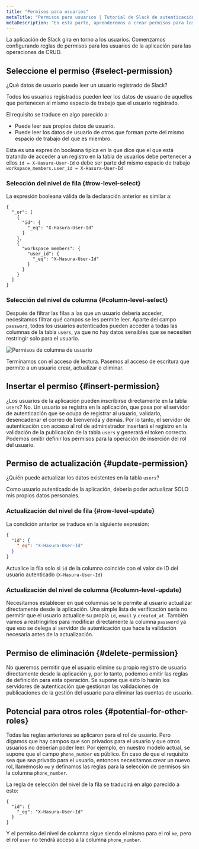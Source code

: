 ```yaml
---
title: "Permisos para usuarios"
metaTitle: "Permisos para usuarios | Tutorial de Slack de autenticación de Hasura"
metaDescription: "En esta parte, aprenderemos a crear permisos para los usuarios de la aplicación"
---
```


La aplicación de Slack gira en torno a los usuarios. Comenzamos configurando reglas de permisos para los usuarios de la aplicación para las operaciones de CRUD.

## Seleccione el permiso {#select-permission}

¿Qué datos de usuario puede leer un usuario registrado de Slack?

Todos los usuarios registrados pueden leer los datos de usuario de aquellos que pertenecen al mismo espacio de trabajo que el usuario registrado.

El requisito se traduce en algo parecido a:

- Puede leer sus propios datos de usuario.
- Puede leer los datos de usuario de otros que forman parte del mismo espacio de trabajo del que es miembro.

Esta es una expresión booleana típica en la que dice que el que está tratando de acceder a un registro en la tabla de usuarios debe pertenecer a ellos `id = X-Hasura-User-Id` o debe ser parte del mismo espacio de trabajo `workspace_members.user_id = X-Hasura-User-Id`

### Selección del nivel de fila {#row-level-select}

La expresión booleana válida de la declaración anterior es similar a:

```
{
  "_or": [
    {
      "id": {
        "_eq": "X-Hasura-User-Id"
      }
    },
    {
      "workspace_members": {
        "user_id": {
          "_eq": "X-Hasura-User-Id"
        }
      }
    }
  ]
}
```

### Selección del nivel de columna {#column-level-select}

Después de filtrar las filas a las que un usuario debería acceder, necesitamos filtrar qué campos se les permite leer. Aparte del campo `password`, todos los usuarios autenticados pueden acceder a todas las columnas de la tabla `users`, ya que no hay datos sensibles que se necesiten restringir solo para el usuario.

![Permisos de columna de usuario](https://graphql-engine-cdn.hasura.io/learn-hasura/assets/graphql-hasura-auth/slack-users-select-columns.png)

Terminamos con el acceso de lectura. Pasemos al acceso de escritura que permite a un usuario crear, actualizar o eliminar.

## Insertar el permiso {#insert-permission}

¿Los usuarios de la aplicación pueden inscribirse directamente en la tabla `users`? No. Un usuario se registra en la aplicación, que pasa por el servidor de autenticación que se ocupa de registrar al usuario, validarlo, desencadenar el correo de bienvenida y demás. Por lo tanto, el servidor de autenticación con acceso al rol de administrador insertará el registro en la validación de la publicación de la tabla `users` y generará el token correcto. Podemos omitir definir los permisos para la operación de inserción del rol del usuario.

## Permiso de actualización {#update-permission}

¿Quién puede actualizar los datos existentes en la tabla `users`?

Como usuario autenticado de la aplicación, debería poder actualizar SOLO mis propios datos personales.

### Actualización del nivel de fila {#row-level-update}

La condición anterior se traduce en la siguiente expresión:

```json
{
  "id": {
    "_eq": "X-Hasura-User-Id"
  }
}
```

Actualice la fila solo si `id` de la columna coincide con el valor de ID del usuario autenticado (`X-Hasura-User-Id`)

### Actualización del nivel de columna {#column-level-update}

Necesitamos establecer en qué columnas se le permite al usuario actualizar directamente desde la aplicación. Una simple lista de verificación sería no permitir que el usuario actualice su propia `id`, `email` y `created_at`. También vamos a restringirlos para modificar directamente la columna `password` ya que eso se delega al servidor de autenticación que hace la validación necesaria antes de la actualización.

## Permiso de eliminación {#delete-permission}

No queremos permitir que el usuario elimine su propio registro de usuario directamente desde la aplicación y, por lo tanto, podemos omitir las reglas de definición para esta operación. Se supone que esto lo harán los servidores de autenticación que gestionan las validaciones de publicaciones de la gestión del usuario para eliminar las cuentas de usuario.

## Potencial para otros roles {#potential-for-other-roles}

Todas las reglas anteriores se aplicaron para el rol de usuario. Pero digamos que hay campos que son privados para el usuario y que otros usuarios no deberían poder leer. Por ejemplo, en nuestro modelo actual, se supone que el campo `phone_number` es público. En caso de que el requisito sea que sea privado para el usuario, entonces necesitamos crear un nuevo rol, llamémoslo `me` y definamos las reglas para la selección de permisos sin la columna `phone_number`.

La regla de selección del nivel de la fila se traducirá en algo parecido a esto:

```
{
  "id": {
    "_eq": "X-Hasura-User-Id"
  }
}
```

Y el permiso del nivel de columna sigue siendo el mismo para el rol `me`, pero el rol `user` no tendrá acceso a la columna `phone_number`.
